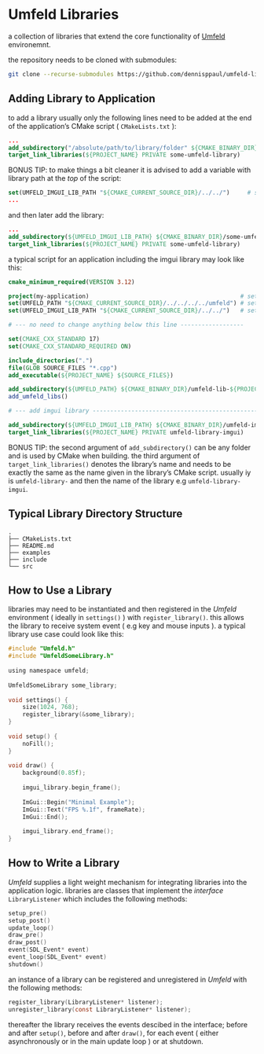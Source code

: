 # Umfeld Libraries

a collection of libraries that extend the core functionality of [Umfeld](https://github.com/dennisppaul/umfeld) environemnt.

the repository needs to be cloned with submodules:

```sh
git clone --recurse-submodules https://github.com/dennisppaul/umfeld-libraries.git
```

## Adding Library to Application

to add a library usually only the following lines need to be added at the end of the application’s CMake script ( `CMakeLists.txt` ):

```CMake
...
add_subdirectory("/absolute/path/to/library/folder" ${CMAKE_BINARY_DIR}/some-umfeld-library-${PROJECT_NAME})
target_link_libraries(${PROJECT_NAME} PRIVATE some-umfeld-library)
```

BONUS TIP: to make things a bit cleaner it is advised to add a variable with library path at the *top* of the script:

```CMake
set(UMFELD_IMGUI_LIB_PATH "${CMAKE_CURRENT_SOURCE_DIR}/../../")     # set path to umfeld imgui library
...
```

and then later add the library:

```CMake
...
add_subdirectory(${UMFELD_IMGUI_LIB_PATH} ${CMAKE_BINARY_DIR}/some-umfeld-library-${PROJECT_NAME})
target_link_libraries(${PROJECT_NAME} PRIVATE some-umfeld-library)
```

a typical script for an application including the imgui library may look like this:

```CMake
cmake_minimum_required(VERSION 3.12)

project(my-application)                                           # set application name
set(UMFELD_PATH "${CMAKE_CURRENT_SOURCE_DIR}/../../../../umfeld") # set path to umfeld library
set(UMFELD_IMGUI_LIB_PATH "${CMAKE_CURRENT_SOURCE_DIR}/../../")   # set path to umfeld imgui library

# --- no need to change anything below this line ------------------

set(CMAKE_CXX_STANDARD 17)
set(CMAKE_CXX_STANDARD_REQUIRED ON)

include_directories(".")
file(GLOB SOURCE_FILES "*.cpp")
add_executable(${PROJECT_NAME} ${SOURCE_FILES})

add_subdirectory(${UMFELD_PATH} ${CMAKE_BINARY_DIR}/umfeld-lib-${PROJECT_NAME})
add_umfeld_libs()

# --- add imgui library -------------------------------------------------------

add_subdirectory(${UMFELD_IMGUI_LIB_PATH} ${CMAKE_BINARY_DIR}/umfeld-imgui-${PROJECT_NAME})
target_link_libraries(${PROJECT_NAME} PRIVATE umfeld-library-imgui)
```

BONUS TIP: the second argument of `add_subdirectory()` can be any folder and is used by CMake when building. the third argument of `target_link_libraries()` denotes the library’s name and needs to be exactly the same as the name given in the library’s CMake script. usually iy is `umfeld-library-` and then the name of the library e.g `umfeld-library-imgui`.

## Typical Library Directory Structure

```
.
├── CMakeLists.txt
├── README.md
├── examples
├── include
└── src
```

## How to Use a Library

libraries may need to be instantiated and then registered in the *Umfeld* environment ( ideally in `settings()` ) with `register_library()`. this allows the library to receive system event ( e.g key and mouse inputs ). a typical library use case could look like this:

```c
#include "Umfeld.h"  
#include "UmfeldSomeLibrary.h"  
  
using namespace umfeld;  
  
UmfeldSomeLibrary some_library;  
  
void settings() {  
    size(1024, 768);  
    register_library(&some_library);  
}  
  
void setup() {  
    noFill();  
}  
  
void draw() {  
    background(0.85f);  
  
    imgui_library.begin_frame();  
  
    ImGui::Begin("Minimal Example");  
    ImGui::Text("FPS %.1f", frameRate);  
    ImGui::End();  
  
    imgui_library.end_frame();  
}
```

## How to Write a Library

*Umfeld* supplies a light weight mechanism for integrating libraries into the application logic. libraries are classes that implement the *interface* `LibraryListener` which includes the following methods:

```c
setup_pre()                  
setup_post()
update_loop()
draw_pre()                   
draw_post()                  
event(SDL_Event* event)
event_loop(SDL_Event* event)
shutdown()
```

an instance of a library can be registered and unregistered in *Umfeld* with the following methods:

```c
register_library(LibraryListener* listener);
unregister_library(const LibraryListener* listener);
```

thereafter the library receives the events descibed in the interface; before and after `setup()`, before and after `draw()`, for each event ( either asynchronously or in the main update loop ) or at shutdown.
